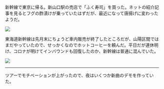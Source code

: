 新幹線で東京に帰る。新山口駅の売店で「ふく寿司」を買った。ネットの紹介記事を見るとフグの酢漬けが乗っていたはずだが、最近になって唐揚げに変わったようだ。

![](https://photos.old.apkas.net/medium/202311/20231106-093609.webp)

東海道新幹線は先月末にちょうど車内販売が終了したところだが、山陽区間ではまだやっていたので、せっかくなのでホットコーヒーを頼んだ。平日だが連休明け、コロナが明けてインバウンドも回復したのか、新幹線は普通に混んでいた。

![](https://photos.old.apkas.net/medium/202311/20231106-094726.webp)

---

ツアーでモチベーションが上がったので、夜はいくつか新曲のデモを作っていた。
